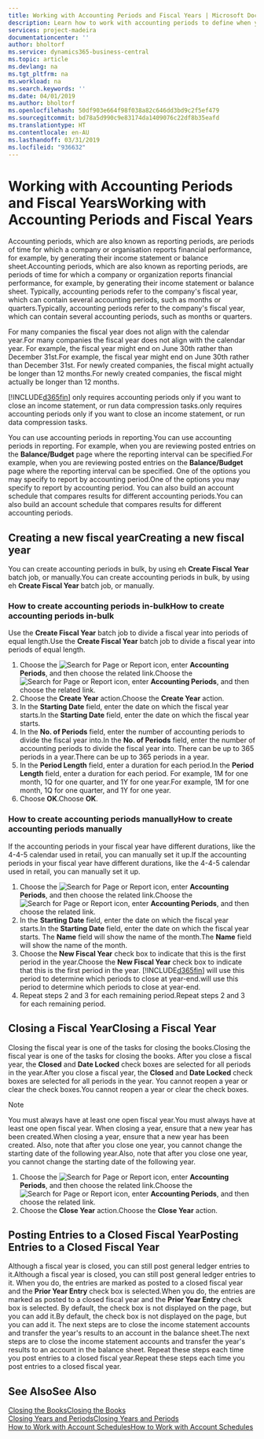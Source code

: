 ```yaml
---
title: Working with Accounting Periods and Fiscal Years | Microsoft Docs
description: Learn how to work with accounting periods to define when your company reports financial performance.
services: project-madeira
documentationcenter: ''
author: bholtorf
ms.service: dynamics365-business-central
ms.topic: article
ms.devlang: na
ms.tgt_pltfrm: na
ms.workload: na
ms.search.keywords: ''
ms.date: 04/01/2019
ms.author: bholtorf
ms.openlocfilehash: 50df903e664f98f038a82c646dd3bd9c2f5ef479
ms.sourcegitcommit: bd78a5d990c9e83174da1409076c22df8b35eafd
ms.translationtype: HT
ms.contentlocale: en-AU
ms.lasthandoff: 03/31/2019
ms.locfileid: "936632"
---
```

# <a name="working-with-accounting-periods-and-fiscal-years"></a><span data-ttu-id="97098-103">Working with Accounting Periods and Fiscal Years</span><span class="sxs-lookup"><span data-stu-id="97098-103">Working with Accounting Periods and Fiscal Years</span></span>
<span data-ttu-id="97098-104">Accounting periods, which are also known as reporting periods, are periods of time for which a company or organisation reports financial performance, for example, by generating their income statement or balance sheet.</span><span class="sxs-lookup"><span data-stu-id="97098-104">Accounting periods, which are also known as reporting periods, are periods of time for which a company or organization reports financial performance, for example, by generating their income statement or balance sheet.</span></span> <span data-ttu-id="97098-105">Typically, accounting periods refer to the company's fiscal year, which can contain several accounting periods, such as months or quarters.</span><span class="sxs-lookup"><span data-stu-id="97098-105">Typically, accounting periods refer to the company's fiscal year, which can contain several accounting periods, such as months or quarters.</span></span>

<span data-ttu-id="97098-106">For many companies the fiscal year does not align with the calendar year.</span><span class="sxs-lookup"><span data-stu-id="97098-106">For many companies the fiscal year does not align with the calendar year.</span></span> <span data-ttu-id="97098-107">For example, the fiscal year might end on June 30th rather than December 31st.</span><span class="sxs-lookup"><span data-stu-id="97098-107">For example, the fiscal year might end on June 30th rather than December 31st.</span></span> <span data-ttu-id="97098-108">For newly created companies, the fiscal might actually be longer than 12 months.</span><span class="sxs-lookup"><span data-stu-id="97098-108">For newly created companies, the fiscal might actually be longer than 12 months.</span></span> 

[!INCLUDE[d365fin](includes/d365fin_md.md)] <span data-ttu-id="97098-109">only requires accounting periods only if you want to close an income statement, or run data compression tasks.</span><span class="sxs-lookup"><span data-stu-id="97098-109">only requires accounting periods only if you want to close an income statement, or run data compression tasks.</span></span> 

<span data-ttu-id="97098-110">You can use accounting periods in reporting.</span><span class="sxs-lookup"><span data-stu-id="97098-110">You can use accounting periods in reporting.</span></span> <span data-ttu-id="97098-111">For example, when you are reviewing posted entries on the **Balance/Budget** page where the reporting interval can be specified.</span><span class="sxs-lookup"><span data-stu-id="97098-111">For example, when you are reviewing posted entries on the **Balance/Budget** page where the reporting interval can be specified.</span></span> <span data-ttu-id="97098-112">One of the options you may specify to report by accounting period.</span><span class="sxs-lookup"><span data-stu-id="97098-112">One of the options you may specify to report by accounting period.</span></span> <span data-ttu-id="97098-113">You can also build an account schedule that compares results for different accounting periods.</span><span class="sxs-lookup"><span data-stu-id="97098-113">You can also build an account schedule that compares results for different accounting periods.</span></span>

## <a name="creating-a-new-fiscal-year"></a><span data-ttu-id="97098-114">Creating a new fiscal year</span><span class="sxs-lookup"><span data-stu-id="97098-114">Creating a new fiscal year</span></span>
<span data-ttu-id="97098-115">You can create accounting periods in bulk, by using eh **Create Fiscal Year** batch job, or manually.</span><span class="sxs-lookup"><span data-stu-id="97098-115">You can create accounting periods in bulk, by using eh **Create Fiscal Year** batch job, or manually.</span></span>

### <a name="how-to-create-accounting-periods-in-bulk"></a><span data-ttu-id="97098-116">How to create accounting periods in-bulk</span><span class="sxs-lookup"><span data-stu-id="97098-116">How to create accounting periods in-bulk</span></span>
<span data-ttu-id="97098-117">Use the **Create Fiscal Year** batch job to divide a fiscal year into periods of equal length.</span><span class="sxs-lookup"><span data-stu-id="97098-117">Use the **Create Fiscal Year** batch job to divide a fiscal year into periods of equal length.</span></span>  

1. <span data-ttu-id="97098-118">Choose the ![Search for Page or Report](media/ui-search/search_small.png "Search for Page or Report icon") icon, enter **Accounting Periods**, and then choose the related link.</span><span class="sxs-lookup"><span data-stu-id="97098-118">Choose the ![Search for Page or Report](media/ui-search/search_small.png "Search for Page or Report icon") icon, enter **Accounting Periods**, and then choose the related link.</span></span>  
2. <span data-ttu-id="97098-119">Choose the **Create Year** action.</span><span class="sxs-lookup"><span data-stu-id="97098-119">Choose the **Create Year** action.</span></span>  <!--What about the Scheduling option? Should we mention that? There's also the Report Output Type field...-->
3. <span data-ttu-id="97098-120">In the **Starting Date** field, enter the date on which the fiscal year starts.</span><span class="sxs-lookup"><span data-stu-id="97098-120">In the **Starting Date** field, enter the date on which the fiscal year starts.</span></span>  
4. <span data-ttu-id="97098-121">In the **No. of Periods** field, enter the number of accounting periods to divide the fiscal year into.</span><span class="sxs-lookup"><span data-stu-id="97098-121">In the **No. of Periods** field, enter the number of accounting periods to divide the fiscal year into.</span></span> <span data-ttu-id="97098-122">There can be up to 365 periods in a year.</span><span class="sxs-lookup"><span data-stu-id="97098-122">There can be up to 365 periods in a year.</span></span>  
5. <span data-ttu-id="97098-123">In the **Period Length** field, enter a duration for each period.</span><span class="sxs-lookup"><span data-stu-id="97098-123">In the **Period Length** field, enter a duration for each period.</span></span> <span data-ttu-id="97098-124">For example, 1M for one month, 1Q for one quarter, and 1Y for one year.</span><span class="sxs-lookup"><span data-stu-id="97098-124">For example, 1M for one month, 1Q for one quarter, and 1Y for one year.</span></span>  
6. <span data-ttu-id="97098-125">Choose **OK**.</span><span class="sxs-lookup"><span data-stu-id="97098-125">Choose **OK**.</span></span>  

### <a name="how-to-create-accounting-periods-manually"></a><span data-ttu-id="97098-126">How to create accounting periods manually</span><span class="sxs-lookup"><span data-stu-id="97098-126">How to create accounting periods manually</span></span>
<span data-ttu-id="97098-127">If the accounting periods in your fiscal year have different durations, like the 4-4-5 calendar used in retail, you can manually set it up.</span><span class="sxs-lookup"><span data-stu-id="97098-127">If the accounting periods in your fiscal year have different durations, like the 4-4-5 calendar used in retail, you can manually set it up.</span></span>  
  
1. <span data-ttu-id="97098-128">Choose the ![Search for Page or Report](media/ui-search/search_small.png "Search for Page or Report icon") icon, enter **Accounting Periods**, and then choose the related link.</span><span class="sxs-lookup"><span data-stu-id="97098-128">Choose the ![Search for Page or Report](media/ui-search/search_small.png "Search for Page or Report icon") icon, enter **Accounting Periods**, and then choose the related link.</span></span>  
2. <span data-ttu-id="97098-129">In the **Starting Date** field, enter the date on which the fiscal year starts.</span><span class="sxs-lookup"><span data-stu-id="97098-129">In the **Starting Date** field, enter the date on which the fiscal year starts.</span></span> <span data-ttu-id="97098-130">The **Name** field will show the name of the month.</span><span class="sxs-lookup"><span data-stu-id="97098-130">The **Name** field will show the name of the month.</span></span>  
3. <span data-ttu-id="97098-131">Choose the **New Fiscal Year** check box to indicate that this is the first period in the year.</span><span class="sxs-lookup"><span data-stu-id="97098-131">Choose the **New Fiscal Year** check box to indicate that this is the first period in the year.</span></span> [!INCLUDE[d365fin](includes/d365fin_md.md)] <span data-ttu-id="97098-132">will use this period to determine which periods to close at year-end.</span><span class="sxs-lookup"><span data-stu-id="97098-132">will use this period to determine which periods to close at year-end.</span></span>
4. <span data-ttu-id="97098-133">Repeat steps 2 and 3 for each remaining period.</span><span class="sxs-lookup"><span data-stu-id="97098-133">Repeat steps 2 and 3 for each remaining period.</span></span>  

## <a name="closing-a-fiscal-year"></a><span data-ttu-id="97098-134">Closing a Fiscal Year</span><span class="sxs-lookup"><span data-stu-id="97098-134">Closing a Fiscal Year</span></span>
<span data-ttu-id="97098-135">Closing the fiscal year is one of the tasks for closing the books.</span><span class="sxs-lookup"><span data-stu-id="97098-135">Closing the fiscal year is one of the tasks for closing the books.</span></span> <span data-ttu-id="97098-136">After you close a fiscal year, the **Closed** and **Date Locked** check boxes are selected for all periods in the year.</span><span class="sxs-lookup"><span data-stu-id="97098-136">After you close a fiscal year, the **Closed** and **Date Locked** check boxes are selected for all periods in the year.</span></span> <span data-ttu-id="97098-137">You cannot reopen a year or clear the check boxes.</span><span class="sxs-lookup"><span data-stu-id="97098-137">You cannot reopen a year or clear the check boxes.</span></span>

> [!NOTE]  
>  <span data-ttu-id="97098-138">You must always have at least one open fiscal year.</span><span class="sxs-lookup"><span data-stu-id="97098-138">You must always have at least one open fiscal year.</span></span> <span data-ttu-id="97098-139">When closing a year, ensure that a new year has been created.</span><span class="sxs-lookup"><span data-stu-id="97098-139">When closing a year, ensure that a new year has been created.</span></span> <span data-ttu-id="97098-140">Also, note that after you close one year, you cannot change the starting date of the following year.</span><span class="sxs-lookup"><span data-stu-id="97098-140">Also, note that after you close one year, you cannot change the starting date of the following year.</span></span>

1. <span data-ttu-id="97098-141">Choose the ![Search for Page or Report](media/ui-search/search_small.png "Search for Page or Report icon") icon, enter **Accounting Periods**, and then choose the related link.</span><span class="sxs-lookup"><span data-stu-id="97098-141">Choose the ![Search for Page or Report](media/ui-search/search_small.png "Search for Page or Report icon") icon, enter **Accounting Periods**, and then choose the related link.</span></span>  
2. <span data-ttu-id="97098-142">Choose the **Close Year** action.</span><span class="sxs-lookup"><span data-stu-id="97098-142">Choose the **Close Year** action.</span></span>  

## <a name="posting-entries-to-a-closed-fiscal-year"></a><span data-ttu-id="97098-143">Posting Entries to a Closed Fiscal Year</span><span class="sxs-lookup"><span data-stu-id="97098-143">Posting Entries to a Closed Fiscal Year</span></span>
<span data-ttu-id="97098-144">Although a fiscal year is closed, you can still post general ledger entries to it.</span><span class="sxs-lookup"><span data-stu-id="97098-144">Although a fiscal year is closed, you can still post general ledger entries to it.</span></span> <span data-ttu-id="97098-145">When you do, the entries are marked as posted to a closed fiscal year and the **Prior Year Entry** check box is selected.</span><span class="sxs-lookup"><span data-stu-id="97098-145">When you do, the entries are marked as posted to a closed fiscal year and the **Prior Year Entry** check box is selected.</span></span> <span data-ttu-id="97098-146">By default, the check box is not displayed on the page, but you can add it.</span><span class="sxs-lookup"><span data-stu-id="97098-146">By default, the check box is not displayed on the page, but you can add it.</span></span> <span data-ttu-id="97098-147">The next steps are to close the income statement accounts and transfer the year's results to an account in the balance sheet.</span><span class="sxs-lookup"><span data-stu-id="97098-147">The next steps are to close the income statement accounts and transfer the year's results to an account in the balance sheet.</span></span> <span data-ttu-id="97098-148">Repeat these steps each time you post entries to a closed fiscal year.</span><span class="sxs-lookup"><span data-stu-id="97098-148">Repeat these steps each time you post entries to a closed fiscal year.</span></span>

## <a name="see-also"></a><span data-ttu-id="97098-149">See Also</span><span class="sxs-lookup"><span data-stu-id="97098-149">See Also</span></span>
[<span data-ttu-id="97098-150">Closing the Books</span><span class="sxs-lookup"><span data-stu-id="97098-150">Closing the Books</span></span>](year-close-books.md)  
[<span data-ttu-id="97098-151">Closing Years and Periods</span><span class="sxs-lookup"><span data-stu-id="97098-151">Closing Years and Periods</span></span>](year-close-years-periods.md)  
[<span data-ttu-id="97098-152">How to Work with Account Schedules</span><span class="sxs-lookup"><span data-stu-id="97098-152">How to Work with Account Schedules</span></span>](bi-how-work-account-schedule.md)  
  





